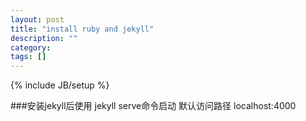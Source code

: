 ```yaml
---
layout: post
title: "install ruby and jekyll"
description: ""
category: 
tags: []
---
```

{% include JB/setup %}

###安装jekyll后使用 jekyll serve命令启动 默认访问路径 localhost:4000


